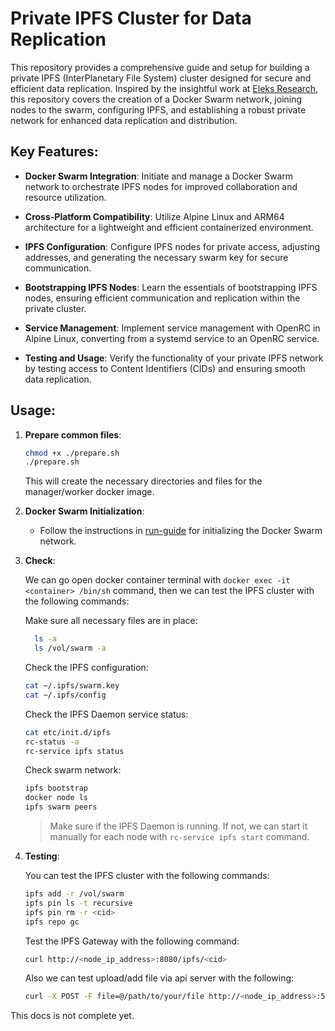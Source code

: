 # Private IPFS Cluster for Data Replication

This repository provides a comprehensive guide and setup for building a private IPFS (InterPlanetary File System) cluster designed for secure and efficient data replication. Inspired by the insightful work at [Eleks Research](https://eleks.com/research/ipfs-network-data-replication/), this repository covers the creation of a Docker Swarm network, joining nodes to the swarm, configuring IPFS, and establishing a robust private network for enhanced data replication and distribution.

## Key Features:

- **Docker Swarm Integration**: Initiate and manage a Docker Swarm network to orchestrate IPFS nodes for improved collaboration and resource utilization.

- **Cross-Platform Compatibility**: Utilize Alpine Linux and ARM64 architecture for a lightweight and efficient containerized environment.

- **IPFS Configuration**: Configure IPFS nodes for private access, adjusting addresses, and generating the necessary swarm key for secure communication.

- **Bootstrapping IPFS Nodes**: Learn the essentials of bootstrapping IPFS nodes, ensuring efficient communication and replication within the private cluster.

- **Service Management**: Implement service management with OpenRC in Alpine Linux, converting from a systemd service to an OpenRC service.

- **Testing and Usage**: Verify the functionality of your private IPFS network by testing access to Content Identifiers (CIDs) and ensuring smooth data replication.

## Usage:

1.  **Prepare common files**:

    ```bash
    chmod +x ./prepare.sh
    ./prepare.sh
    ```

    This will create the necessary directories and files for the manager/worker docker image.

2.  **Docker Swarm Initialization**:

    - Follow the instructions in [run-guide](./RUN-GUIDE.md) for initializing the Docker Swarm network.

3.  **Check**:

    We can go open docker container terminal with `docker exec -it <container> /bin/sh` command, then we can test the IPFS cluster with the following commands:

    Make sure all necessary files are in place:

    ```bash
      ls -a
      ls /vol/swarm -a
    ```

    Check the IPFS configuration:

    ```bash
    cat ~/.ipfs/swarm.key
    cat ~/.ipfs/config
    ```

    Check the IPFS Daemon service status:

    ```bash
    cat etc/init.d/ipfs
    rc-status -a
    rc-service ipfs status
    ```

    Check swarm network:

    ```bash
    ipfs bootstrap
    docker node ls
    ipfs swarm peers
    ```

    > Make sure if the IPFS Daemon is running. If not, we can start it manually for each node with `rc-service ipfs start` command.

4.  **Testing**:

    You can test the IPFS cluster with the following commands:

    ```bash
    ipfs add -r /vol/swarm
    ipfs pin ls -t recursive
    ipfs pin rm -r <cid>
    ipfs repo gc
    ```

    Test the IPFS Gateway with the following command:

    ```bash
    curl http://<node_ip_address>:8080/ipfs/<cid>
    ```

    Also we can test upload/add file via api server with the following:

    ```bash
    curl -X POST -F file=@/path/to/your/file http://<node_ip_address>:5001/api/v0/add
    ```

This docs is not complete yet.
